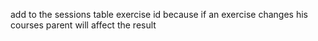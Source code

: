 add to the sessions table exercise id because if an exercise changes his courses parent will affect the result


